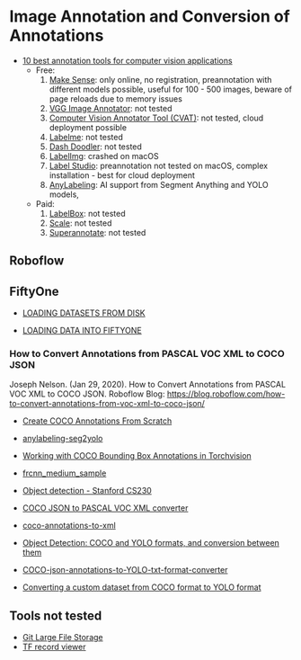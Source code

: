 # Image Annotation and Conversion of Annotations

- [10 best annotation tools for computer vision​ applications](https://www.youtube.com/watch?v=LQe7XplKfcE)
  - Free:
    1. [Make Sense](https://www.makesense.ai/): only online, no registration, preannotation with different models possible, useful for 100 - 500 images, beware of page reloads due to memory issues
    2. [VGG Image Annotator](https://www.robots.ox.ac.uk/~vgg/software/via/): not tested
    3. [Computer Vision Annotator Tool (CVAT)](https://github.com/openvinotoolkit/cvat): not tested, cloud deployment possible
    4. [Labelme](http://labelme.csail.mit.edu/): not tested
    5. [Dash Doodler](https://github.com/Doodleverse/dash_doodler): not tested
    6. [LabelImg](https://github.com/tzutalin/labelImg): crashed on macOS
    7. [Label Studio](https://labelstud.io/): preannotation not tested on macOS, complex installation - best for cloud deployment
    8. [AnyLabeling](https://anylabeling.nrl.ai): AI support from Segment Anything and YOLO models,
  - Paid:
    1. [LabelBox](https://labelbox.com/): not tested
    2. [Scale](https://scale.com/): not tested
    3. [Superannotate](https://www.superannotate.com/): not tested

## Roboflow


## FiftyOne

- [LOADING DATASETS FROM DISK](https://docs.voxel51.com/user_guide/dataset_creation/datasets.html#supported-import-formats)

- [LOADING DATA INTO FIFTYONE](https://docs.voxel51.com/user_guide/dataset_creation/index.html#loading-custom-datasets)

### How to Convert Annotations from PASCAL VOC XML to COCO JSON

Joseph Nelson. (Jan 29, 2020). How to Convert Annotations from PASCAL VOC XML to COCO JSON. Roboflow Blog: <https://blog.roboflow.com/how-to-convert-annotations-from-voc-xml-to-coco-json/>

- [Create COCO Annotations From Scratch](https://www.immersivelimit.com/tutorials/create-coco-annotations-from-scratch)

- [anylabeling-seg2yolo](https://github.com/What-Pity/anylabeling-seg2yolo/blob/main/readme.md)

- [Working with COCO Bounding Box Annotations in Torchvision](https://christianjmills.com/posts/torchvision-coco-annotation-tutorials/bounding-boxes/)

- [frcnn_medium_sample](https://github.com/tkshnkmr/frcnn_medium_sample/blob/master/README.md)

- [Object detection - Stanford CS230](https://stanford.edu/~shervine/teaching/cs-230/cheatsheet-convolutional-neural-networks#object-detection)

- [COCO JSON to PASCAL VOC XML converter](<https://github.com/KapilM26/coco2VOC/blob/master/README.md>)

- [coco-annotations-to-xml](https://github.com/mhiyer/coco-annotations-to-xml/blob/master/README.md)

- [Object Detection: COCO and YOLO formats, and conversion between them](https://freedium.cfd/https://towardsdatascience.com/object-detection-coco-and-yolo-formats-and-conversion-between-them-0e0638f4ffc1)

- [COCO-json-annotations-to-YOLO-txt-format-converter](https://github.com/enekuie/COCO-json-annotations-to-YOLO-txt-format-converter)

- [Converting a custom dataset from COCO format to YOLO format](https://medium.com/red-buffer/converting-a-custom-dataset-from-coco-format-to-yolo-format-6d98a4fd43fc)

## Tools not tested

- [Git Large File Storage](https://git-lfs.com)
- [TF record viewer](https://github.com/sulc/tfrecord-viewer)

